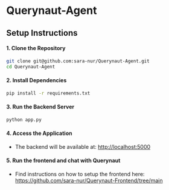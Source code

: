 # Querynaut-Agent

## **Setup Instructions**

#### **1. Clone the Repository**
```bash
git clone git@github.com:sara-nur/Querynaut-Agent.git
cd Querynaut-Agent
```

#### **2. Install Dependencies**
```bash
pip install -r requirements.txt
```

#### **3. Run the Backend Server**
```bash
python app.py
```

#### **4. Access the Application**
- The backend will be available at: [http://localhost:5000](http://localhost:5000)


#### **5. Run the frontend and chat with Querynaut**
- Find instructions on how to setup the frontend here: https://github.com/sara-nur/Querynaut-Frontend/tree/main

